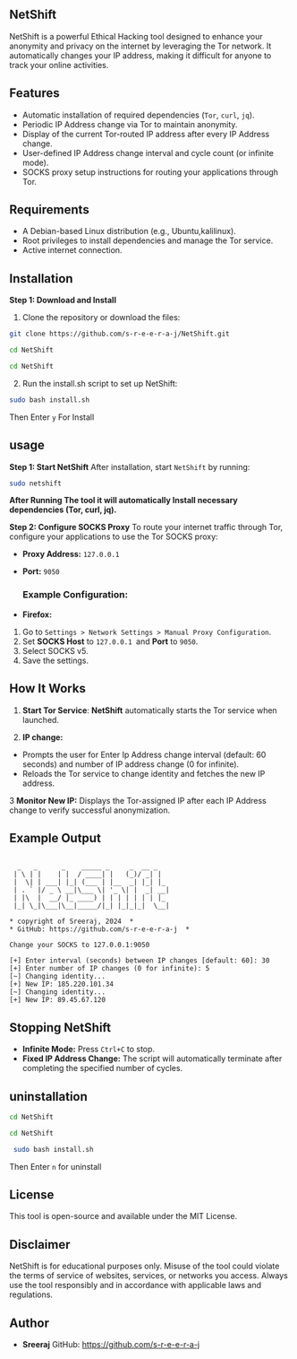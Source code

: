 
## NetShift

NetShift is a powerful Ethical Hacking tool designed to enhance your anonymity and privacy on the internet by leveraging the Tor network. It automatically changes your IP address, making it difficult for anyone to track your online activities. 

## Features
- Automatic installation of required dependencies (`Tor`, `curl`, `jq`).
- Periodic IP Address change via Tor to maintain anonymity.
- Display of the current Tor-routed IP address after every IP Address change.
- User-defined IP Address change interval and cycle count (or infinite mode).
- SOCKS proxy setup instructions for routing your applications through Tor.
## Requirements
- A Debian-based Linux distribution (e.g., Ubuntu,kalilinux).
- Root privileges to install dependencies and manage the Tor service.
- Active internet connection.
## Installation
**Step 1: Download and Install**
1. Clone the repository or download the files:

```bash
git clone https://github.com/s-r-e-e-r-a-j/NetShift.git
```
```bash
cd NetShift
```
```bash
cd NetShift
```
2. Run the install.sh script to set up NetShift:

```bash
sudo bash install.sh
```
Then Enter `y` For Install

## usage
**Step 1: Start NetShift**
After installation, start `NetShift` by running:

```bash
sudo netshift
```
**After Running The tool it will automatically Install necessary dependencies (Tor, curl, jq).**

**Step 2: Configure SOCKS Proxy**
To route your internet traffic through Tor, configure your applications to use the Tor SOCKS proxy:

- **Proxy Address:** `127.0.0.1`
- **Port:** `9050`

  
  ### Example Configuration:
- **Firefox:**

1. Go to `Settings > Network Settings > Manual Proxy Configuration`.
2. Set **SOCKS Host** to `127.0.0.1 `and **Port** to `9050`.
3. Select SOCKS v5.
4. Save the settings.

## How It Works
1. **Start Tor Service**: **NetShift** automatically starts the Tor service when launched.

2. **IP change:**

- Prompts the user for Enter Ip Address change interval (default: 60 seconds) and number of IP address change (0 for infinite).
- Reloads the Tor service to change identity and fetches the new IP address.

  
3 **Monitor New IP:** Displays the Tor-assigned IP after each IP Address change to verify successful anonymization.

## Example Output
```plaintext
     
  _   _      _    _____ _     _  __ _   
 | \ | |    | |  / ____| |   (_)/ _| |  
 |  \| | ___| |_| (___ | |__  _| |_| |_ 
 | . ` |/ _ \ __|\___ \| '_ \| |  _| __|
 | |\  |  __/ |_ ____) | | | | | | | |_ 
 |_| \_|\___|\__|_____/|_| |_|_|_|  \__|

* copyright of Sreeraj, 2024  *
* GitHub: https://github.com/s-r-e-e-r-a-j  *

Change your SOCKS to 127.0.0.1:9050

[+] Enter interval (seconds) between IP changes [default: 60]: 30
[+] Enter number of IP changes (0 for infinite): 5
[~] Changing identity...
[+] New IP: 185.220.101.34
[~] Changing identity...
[+] New IP: 89.45.67.120
```
## Stopping NetShift
- **Infinite Mode:** Press `Ctrl+C` to stop.
- **Fixed IP Address Change:** The script will automatically terminate after completing the specified number of cycles.

## uninstallation
```bash
cd NetShift
```
```bash
cd NetShift
```
```bash
 sudo bash install.sh
```
Then Enter `n` for uninstall
  
## License
This tool is open-source and available under the MIT License.


## Disclaimer
NetShift is for educational purposes only. Misuse of the tool could violate the terms of service of websites, services, or networks you access. Always use the tool responsibly and in accordance with applicable laws and regulations.




## Author
- **Sreeraj**
GitHub: https://github.com/s-r-e-e-r-a-j
